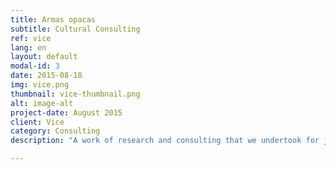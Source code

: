 ```yaml
---
title: Armas opacas
subtitle: Cultural Consulting
ref: vice
lang: en
layout: default
modal-id: 3
date: 2015-08-18
img: vice.png
thumbnail: vice-thumbnail.png
alt: image-alt
project-date: August 2015
client: Vice
category: Consulting
description: "A work of research and consulting that we undertook for journalists of Vice España. The article ''Cómo explosivos 'Marca España' pudieron acabar en manos de yihadistas sirios'' consisted of arms trafficking through Turkey and the writers needed to navigate their way through the complicated import/export legal structure and the institutions of Turkey, regarding the trade of explosives. We not only directed the writers in their search for the necessary information but also established their communication with the relevant channels and made all the necessary translations of the sources that were needed for the article. The article is accessible on https://news.vice.com/es/article/como-explosivos-marca-espana-maxam-pudieron-acabar-en-manos-yihadistas-siria"

---
```

